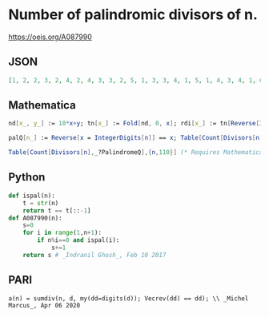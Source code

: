 # Number of palindromic divisors of n\.
https://oeis.org/A087990
## JSON
```JSON
[1, 2, 2, 3, 2, 4, 2, 4, 3, 3, 2, 5, 1, 3, 3, 4, 1, 5, 1, 4, 3, 4, 1, 6, 2, 2, 3, 4, 1, 5, 1, 4, 4, 2, 3, 6, 1, 2, 2, 5, 1, 5, 1, 6, 4, 2, 1, 6, 2, 3, 2, 3, 1, 5, 4, 5, 2, 2, 1, 6, 1, 2, 4, 4, 2, 8, 1, 3, 2, 4, 1, 7, 1, 2, 3, 3, 4, 4, 1, 5, 3, 2, 1, 6, 2, 2, 2, 8, 1, 6, 2, 3, 2, 2, 2, 6, 1, 3, 6, 4, 2, 4, 1, 4, 4]
```
## Mathematica
```Mathematica
nd[x_, y_] := 10*x+y; tn[x_] := Fold[nd, 0, x]; rdi[x_] := tn[Reverse[IntegerDigits[x]]]; d0[x_] := DivisorSigma[0, x]; di[x_, i_] := Part[Divisors[x], i]; Table[Count[Divisors[s]-Table[rdi[di[s, w]], {w, 1, d0[s]}], 0], {s, 1, 256}]
```
```Mathematica
palQ[n_] := Reverse[x = IntegerDigits[n]] == x; Table[Count[Divisors[n], _?(palQ[#] &)], {n, 105}] (* _Jayanta Basu_, Aug 10 2013 *)
```
```Mathematica
Table[Count[Divisors[n],_?PalindromeQ],{n,110}] (* Requires Mathematica version 10 or later *) (* _Harvey P. Dale_, Jun 28 2017 *)
```
## Python
```Python
def ispal(n):
    t = str(n)
    return t == t[::-1]
def A087990(n):
    s=0
    for i in range(1,n+1):
        if n%i==0 and ispal(i):
            s+=1
    return s # _Indranil Ghosh_, Feb 10 2017
```
## PARI
```PARI
a(n) = sumdiv(n, d, my(dd=digits(d)); Vecrev(dd) == dd); \\ _Michel Marcus_, Apr 06 2020
```
